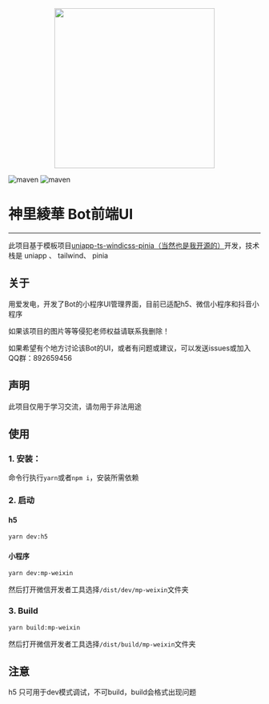<div align=center><img height="320" src="https://s1-1309644651.cos.ap-shanghai.myqcloud.com/wxFile/static/pic1.webp"/></div>

![maven](https://img.shields.io/badge/uniapp-blue)
![maven](https://img.shields.io/badge/vue-3-blue)

# 神里綾華 Bot前端UI
****
此项目基于模板项目<a href="https://github.com/sjtuli/uniapp-ts-windicss-pinia">uniapp-ts-windicss-pinia（当然也是我开源的）</a>开发，技术栈是 uniapp 、 tailwind、 pinia 
## 关于
用爱发电，开发了Bot的小程序UI管理界面，目前已适配h5、微信小程序和抖音小程序

如果该项目的图片等等侵犯老师权益请联系我删除！  

如果希望有个地方讨论该Bot的UI，或者有问题或建议，可以发送issues或加入QQ群：892659456

## 声明
此项目仅用于学习交流，请勿用于非法用途

## 使用
### 1. 安装：
命令行执行` yarn `或者`npm i`，安装所需依赖


### 2. 启动

#### h5
```bash
yarn dev:h5
```
#### 小程序
```bash
yarn dev:mp-weixin
```
然后打开微信开发者工具选择`/dist/dev/mp-weixin`文件夹

### 3. Build
```bash
yarn build:mp-weixin
```
然后打开微信开发者工具选择`/dist/build/mp-weixin`文件夹

## 注意
h5 只可用于dev模式调试，不可build，build会格式出现问题